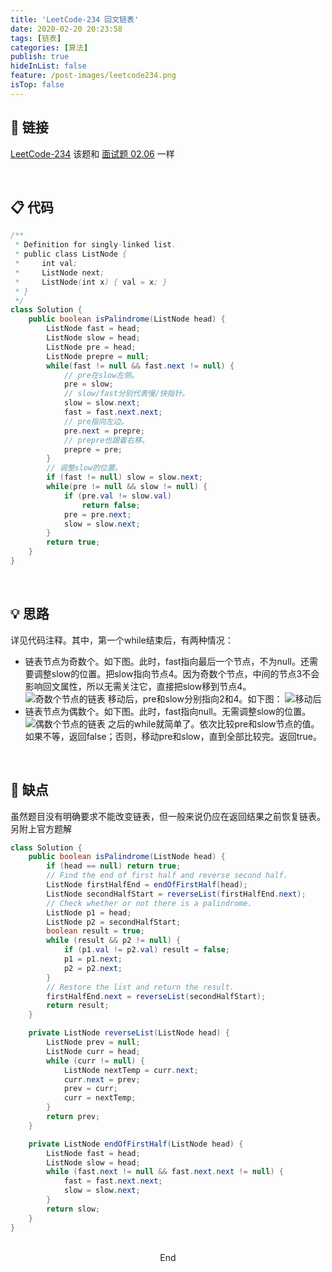 ```yaml
---
title: 'LeetCode-234 回文链表'
date: 2020-02-20 20:23:58
tags: [链表]
categories: [算法]
publish: true
hideInList: false
feature: /post-images/leetcode234.png
isTop: false
---
```

## 🔗 链接
[LeetCode-234](https://leetcode-cn.com/problems/palindrome-linked-list/)
该题和 [面试题 02.06](https://leetcode-cn.com/problems/palindrome-linked-list-lcci/) 一样

<br/>

## 📋 代码
```java
/**
 * Definition for singly-linked list.
 * public class ListNode {
 *     int val;
 *     ListNode next;
 *     ListNode(int x) { val = x; }
 * }
 */
class Solution {
    public boolean isPalindrome(ListNode head) {
        ListNode fast = head;
        ListNode slow = head;
        ListNode pre = head;
        ListNode prepre = null;
        while(fast != null && fast.next != null) {
            // pre在slow左侧。
            pre = slow;
            // slow/fast分别代表慢/快指针。
            slow = slow.next;
            fast = fast.next.next;
            // pre指向左边。
            pre.next = prepre;
            // prepre也跟着右移。
            prepre = pre;
        }
        // 调整slow的位置。
        if (fast != null) slow = slow.next;
        while(pre != null && slow != null) {
            if (pre.val != slow.val)
                return false;
            pre = pre.next;
            slow = slow.next;
        }
        return true;
    }
}
```
<br/>

## 💡 思路
详见代码注释。其中，第一个while结束后，有两种情况：
- 链表节点为奇数个。如下图。此时，fast指向最后一个节点，不为null。还需要调整slow的位置。把slow指向节点4。因为奇数个节点，中间的节点3不会影响回文属性，所以无需关注它，直接把slow移到节点4。
![奇数个节点的链表](https://iyes.life/post-images/1582205737501.png)
移动后，pre和slow分别指向2和4。如下图：
![移动后](https://iyes.life/post-images/1582205868614.png)
- 链表节点为偶数个。如下图。此时，fast指向null。无需调整slow的位置。
![偶数个节点的链表](https://iyes.life/post-images/1582204878105.png)
之后的while就简单了。依次比较pre和slow节点的值。如果不等，返回false；否则，移动pre和slow，直到全部比较完。返回true。

<br/>

## 🎃 缺点
虽然题目没有明确要求不能改变链表，但一般来说仍应在返回结果之前恢复链表。
另附上官方题解
```java
class Solution {
    public boolean isPalindrome(ListNode head) {
        if (head == null) return true;
        // Find the end of first half and reverse second half.
        ListNode firstHalfEnd = endOfFirstHalf(head);
        ListNode secondHalfStart = reverseList(firstHalfEnd.next);
        // Check whether or not there is a palindrome.
        ListNode p1 = head;
        ListNode p2 = secondHalfStart;
        boolean result = true;
        while (result && p2 != null) {
            if (p1.val != p2.val) result = false;
            p1 = p1.next;
            p2 = p2.next;
        }        
        // Restore the list and return the result.
        firstHalfEnd.next = reverseList(secondHalfStart);
        return result;
    }

    private ListNode reverseList(ListNode head) {
        ListNode prev = null;
        ListNode curr = head;
        while (curr != null) {
            ListNode nextTemp = curr.next;
            curr.next = prev;
            prev = curr;
            curr = nextTemp;
        }
        return prev;
    }

    private ListNode endOfFirstHalf(ListNode head) {
        ListNode fast = head;
        ListNode slow = head;
        while (fast.next != null && fast.next.next != null) {
            fast = fast.next.next;
            slow = slow.next;
        }
        return slow;
    }
}
```

<br/>

<center>End</center>

